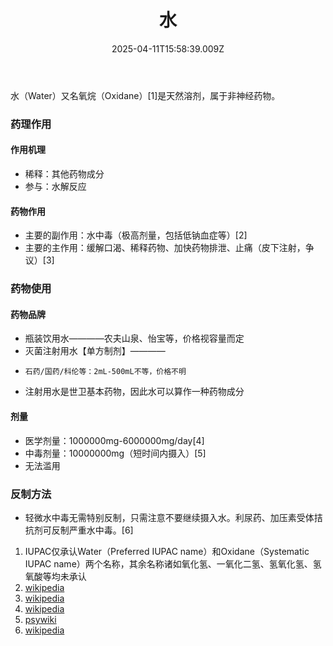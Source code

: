 ﻿---
title: 水
description: 
published: true
date: 2025-04-11T15:58:39.009Z
tags: 
editor: markdown
dateCreated: 2025-04-11T15:58:34.573Z
---

水（Water）又名氧烷（Oxidane）[1]是天然溶剂，属于非神经药物。
### 药理作用
#### 作用机理
- 稀释：其他药物成分
- 参与：水解反应
#### 药物作用
- 主要的副作用：水中毒（极高剂量，包括低钠血症等）[2]
- 主要的主作用：缓解口渴、稀释药物、加快药物排泄、止痛（皮下注射，争议）[3]
### 药物使用
#### 药物品牌
- 瓶装饮用水————农夫山泉、怡宝等，价格视容量而定
- 灭菌注射用水【单方制剂】————
-     石药/国药/科伦等：2mL-500mL不等，价格不明
- 注射用水是世卫基本药物，因此水可以算作一种药物成分
#### 剂量
- 医学剂量：1000000mg-6000000mg/day[4]
- 中毒剂量：10000000mg（短时间内摄入）[5]
- 无法滥用
### 反制方法
- 轻微水中毒无需特别反制，只需注意不要继续摄入水。利尿药、加压素受体拮抗剂可反制严重水中毒。[6]

1.	IUPAC仅承认Water（Preferred IUPAC name）和Oxidane（Systematic IUPAC name）两个名称，其余名称诸如氧化氢、一氧化二氢、氢氧化氢、氢氧酸等均未承认
2.	[wikipedia](https://en.wikipedia.org/wiki/Water_intoxication)
3.	[wikipedia](https://en.wikipedia.org/wiki/Water_for_injection#Side_effects_and_mechanisms)
4.	[wikipedia](https://en.wikipedia.org/wiki/Daily_consumption_of_drinking_water)
5.	[psywiki](https://m.psychonautwiki.org/w/index.php?title=Dehydration&_=#Water_intoxication)
6.	[wikipedia](https://en.wikipedia.org/wiki/Water_intoxication#Treatment)

